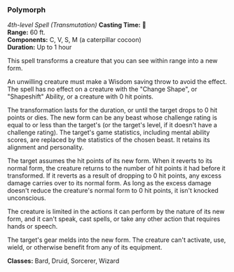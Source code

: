### Polymorph
*4th-level Spell (Transmutation)*
**Casting Time:** 🔷  
**Range:** 60 ft.  
**Components:** C, V, S, M (a caterpillar cocoon)  
**Duration:** Up to 1 hour  

This spell transforms a creature that you can see within range into a new form.

An unwilling creature must make a Wisdom saving throw to avoid the effect. The spell has no effect on a creature with the "Change Shape", or "Shapeshift" Ability, or a creature with 0 hit points.

The transformation lasts for the duration, or until the target drops to 0 hit points or dies. The new form can be any beast whose challenge rating is equal to or less than the target's (or the target's level, if it doesn't have a challenge rating). The target's game statistics, including mental ability scores, are replaced by the statistics of the chosen beast. It retains its alignment and personality.

The target assumes the hit points of its new form. When it reverts to its normal form, the creature returns to the number of hit points it had before it transformed. If it reverts as a result of dropping to 0 hit points, any excess damage carries over to its normal form. As long as the excess damage doesn't reduce the creature's normal form to 0 hit points, it isn't knocked unconscious.

The creature is limited in the actions it can perform by the nature of its new form, and it can't speak, cast spells, or take any other action that requires hands or speech.

The target's gear melds into the new form. The creature can't activate, use, wield, or otherwise benefit from any of its equipment.

**Classes:** Bard, Druid, Sorcerer, Wizard
